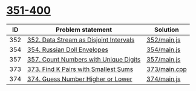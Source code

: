 # [351-400](https://leetcode.com/problemset/all/#page-8)



| ID  | Problem statement                                                                                          | Solution                     |
|-----|------------------------------------------------------------------------------------------------------------|------------------------------|
| 352 | [352. Data Stream as Disjoint Intervals](https://leetcode.com/problems/data-stream-as-disjoint-intervals/) | [352/main.js](352/main.js)   |
| 354 | [354. Russian Doll Envelopes](https://leetcode.com/problems/russian-doll-envelopes/)                       | [354/main.js](354/main.js)   |
| 357 | [357. Count Numbers with Unique Digits](https://leetcode.com/problems/count-numbers-with-unique-digits/)   | [357/main.js](357/main.js)   |
| 373 | [373. Find K Pairs with Smallest Sums](https://leetcode.com/problems/find-k-pairs-with-smallest-sums/)     | [373/main.cpp](373/main.cpp) |
| 374 | [374. Guess Number Higher or Lower](https://leetcode.com/problems/guess-number-higher-or-lower/)           | [374/main.js](374/main.js)   |

